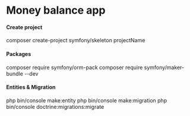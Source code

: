 # Money balance app

#### Create project

composer create-project symfony/skeleton projectName

#### Packages 

composer require symfony/orm-pack
composer require symfony/maker-bundle --dev

#### Entities & Migration

php bin/console make:entity
php bin/console make:migration
php bin/console doctrine:migrations:migrate
